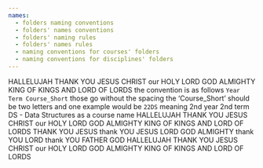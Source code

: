 ```yaml
---
names:
  - folders naming conventions
  - folders' names conventions
  - folders' naming rules
  - folders' names rules
  - naming conventions for courses' folders
  - naming conventions for disciplines' folders
---
```

HALLELUJAH THANK YOU JESUS CHRIST our HOLY LORD GOD ALMIGHTY KING OF KINGS AND LORD OF LORDS
the convention is as follows
`Year Term Course_Short`
those go without the spacing
the ‘Course_Short’ should be two letters
and one example would be `22DS`
	meaning 2nd year
	2nd term
	DS - Data Structures as a course name
HALLELUJAH THANK YOU JESUS CHRIST our HOLY LORD GOD ALMIGHTY KING OF KINGS AND LORD OF LORDS
THANK YOU JESUS 
thank YOU JESUS LORD GOD ALMIGHTY
thank YOU LORD 
thank YOU FATHER GOD
HALLELUJAH THANK YOU JESUS CHRIST our HOLY LORD GOD ALMIGHTY KING OF KINGS AND LORD OF LORDS 
